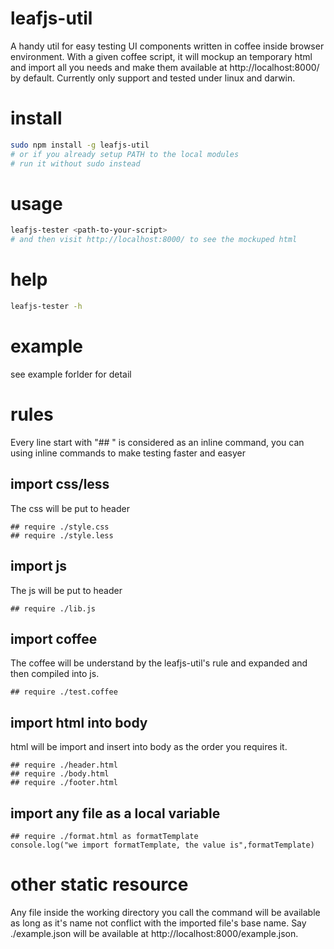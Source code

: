 # leafjs-util

A handy util for easy testing UI components written in coffee inside browser environment. With a given coffee script, it will mockup an temporary html and import all you needs and make them available at http://localhost:8000/ by default. Currently only support and tested under linux and darwin.

# install
```bash
sudo npm install -g leafjs-util
# or if you already setup PATH to the local modules
# run it without sudo instead
```

# usage
```bash
leafjs-tester <path-to-your-script>
# and then visit http://localhost:8000/ to see the mockuped html
```
# help
```bash
leafjs-tester -h
```

# example
see example forlder for detail

# rules

Every line start with "## " is considered as an inline command, you can using inline commands to make testing faster and easyer

## import css/less

The css will be put to header

```coffee-script
## require ./style.css
## require ./style.less
```

## import js

The js will be put to header

```coffee-script
## require ./lib.js
```

## import coffee

The coffee will be understand by the leafjs-util's rule and expanded and then compiled into js.

```coffee-script
## require ./test.coffee
```

## import html into body

html will be import and insert into body as the order you requires it.

```coffee-script
## require ./header.html
## require ./body.html
## require ./footer.html
```

## import any file as a local variable

```coffee-script
## require ./format.html as formatTemplate
console.log("we import formatTemplate, the value is",formatTemplate)
```

# other static resource

Any file inside the working directory you call the command will be available as long as it's name not conflict with the imported file's base name. Say ./example.json will be available at http://localhost:8000/example.json.

